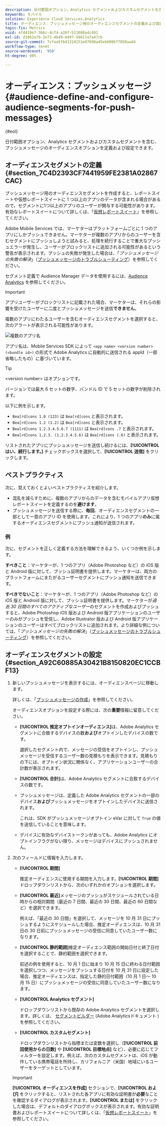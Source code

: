 ```yaml
---
description: 日付範囲オプション、Analytics セグメントおよびカスタムセグメントを含む、プッシュメッセージのオーディエンスオプションを定義および設定できます。
keywords: モバイル
solution: Experience Cloud Services,Analytics
title: オーディエンス：プッシュメッセージ用のオーディエンスセグメントの定義および設定
topic-fix: Metrics
uuid: efd410e7-3b6c-4cf4-a26f-b11688adc491
exl-id: d1062a76-2e72-4649-8497-58617a7a47cb
source-git-commit: 7cfaa5f6d1318151e87698a45eb6006f7850aad4
workflow-type: tm+mt
source-wordcount: '958'
ht-degree: 98%

---
```


# オーディエンス：プッシュメッセージ {#audience-define-and-configure-audience-segments-for-push-messages}

{#eol}

日付範囲オプション、Analytics セグメントおよびカスタムセグメントを含む、プッシュメッセージのオーディエンスオプションを定義および設定できます。

## オーディエンスセグメントの定義 {#section_7C4D2393CF7441959FE2381A02867CAC}

プッシュメッセージ用のオーディエンスセグメントを作成すると、レポートスイートや仮想レポートスイートに 1 つ以上のアプリのデータが含まれる場合があるので、セグメントに1つ以上のアプリのユーザーが関与する可能性があります。有効なレポートスイートについて詳しくは、「[仮想レポートスイート](/help/using/manage-apps/c-mob-vrs.md)」を参照してください。

Adobe Mobile Services では、マーケターはプラットフォームごとに 1 つのアプリにしかプッシュできません。マーケターが複数のアプリからのユーザーを含むセグメントにプッシュしようと試みると、処理を続行することで重大なプッシュエラーが発生し、ユーザーがブロックリストに追加される可能性があるという警告が表示されます。プッシュの失敗が発生した場合は、「*プッシュメッセージの失敗の解決*」（[プッシュメッセージのトラブルシューティング](/help/using/in-app-messaging/t-create-push-message/c-schedule-push-message.md)）を参照してください。

セグメント定義で Audience Manager データを使用するには、[Audience Analytics](https://experienceleague.adobe.com/docs/analytics/integration/audience-analytics/mc-audiences-aam.html?lang=ja) を参照してください。

>[!IMPORTANT]
>
>アプリユーザーがブロックリストに記載された場合、マーケターは、それらの影響を受けたユーザーに二度とプッシュメッセージを送信&#x200B;**できません**。

複数のアプリにわたるユーザーを含むオーディエンスセグメントを選択すると、次のアラートが表示される可能性があります。

![複数のアプリ名](assets/multiple_appname.png)

アプリ名は、Mobile Services SDK によって `<app name> <version number> (<bundle id>)` の形式で Adobe Analytics に自動的に送信される appId（一部省略したもの）に基づいています。

>[!TIP]
>
>&lt;version number> はオプションです。

バージョンでは最大 6 セットの数字、バンドル ID で 5 セットの数字が削除されます。

以下に例を示します。

* `Bea[rd]cons 1.0 (123)` は `Bea[rd]cons` と表示されます。
* `Bea[rd]cons 1.2 (1.2)` は `Bea[rd]cons` と表示されます。
* `Bea[rd]cons 1.2.3.4.5.6.7 (1111)` は `Bea[rd]cons .7` と表示されます。
* `Bea[rd]cons 1.2.3. (1.2.3.4.5.6)` は `Bea[rd]cons (.6)` と表示されます。

リストされたアプリにプッシュメッセージを送信し続けるには、**[!UICONTROL はい、続行します。]** チェックボックスを選択して、**[!UICONTROL 送信]** をクリックします。

## ベストプラクティス

次に、覚えておくとよいベストプラクティスを紹介します。

* 混乱を減らすために、複数のアプリからのデータを含むモバイルアプリ仮想レポートスイートを定義するのを&#x200B;**避けます**。
* プッシュメッセージを送信する際に、**毎回**、オーディエンスセグメントの一部として一意のアプリ ID を使用します。これにより、1 つのアプリ&#x200B;**のみ**&#x200B;に属するオーディエンスセグメントにプッシュ通知が送信されます。

### 例

次に、セグメントを正しく定義する方法を理解できるよう、いくつか例を示します。

**すべきこと**：マーケターが、1 つのアプリ（Adobe Photoshop など）の iOS 版と Android 版に対して、プッシュ証明書を提供します。マーケターは、両方のプラットフォームにまたがるユーザーセグメントにプッシュ通知を送信できます。

**すべきでないこと**：マーケターが、1 つのアプリ（Adobe Photoshop など）の iOS 版と Android 版に対して、プッシュ証明書を提供します。マーケターが&#x200B;*過去 30 日間のすべてのアクティブなユーザー*&#x200B;のセグメントを作成およびプッシュすると、Adobe Photoshop iOS 版および Android 版アプリケーションのユーザーのみがプッシュを受信し、Adobe Illustrator 版および Android 版アプリケーションのユーザーはすべてブロックリストに追加されます。より詳細な例については、「*プッシュメッセージの失敗の解決*」（[プッシュメッセージのトラブルシューティング](/help/using/in-app-messaging/t-create-push-message/c-troubleshooting-push-messaging.md)）を参照してください。

## オーディエンスセグメントの設定 {#section_A92C60885A30421B8150820EC1CCBF13}

1. 新しいプッシュメッセージを表示するには、オーディエンスページに移動します。

   詳しくは、「[プッシュメッセージの作成](/help/using/in-app-messaging/t-create-push-message/t-create-push-message.md)」を参照してください。

   オーディエンスオプションを設定する際には、次の&#x200B;**重要**&#x200B;情報に留意してください。

   * **[!UICONTROL 推定オプトインオーディエンス]**&#x200B;は、Adobe Analytics セグメントに合致するデバイスの数&#x200B;**および**&#x200B;オプトインしたデバイスの数です。

      選択したセグメント内で、メッセージの受信をオプトインし、プッシュメッセージを受信するユーザー数の見積もりを表示できます。見積もりの下には、オプトイン状況に関係なく、アプリケーションユーザーの合計数が表示されます。

   * **[!UICONTROL 合計]**&#x200B;は、Adobe Analytics セグメントに合致するデバイスの数です。

   * プッシュメッセージは、定義した Adobe Analytics セグメントの一部のデバイス&#x200B;**および**&#x200B;プッシュメッセージをオプトインしたデバイスに送信されます。

      これは、SDK がプッシュメッセージオプトイン eVar に対して `True` の値を送信していることを意味します。

   * デバイスに有効なデバイストークンがあっても、Adobe Analytics にオプトインフラグがない限り、メッセージはデバイスにプッシュされません。

2. 次のフィールドに情報を入力します。

   * **[!UICONTROL 期間]**

      推定オーディエンスに使用する期間を入力します。**[!UICONTROL 期間]**&#x200B;ドロップダウンリストから、次のいずれかのオプションを選択します。

   * **[!UICONTROL 最近]**&#x200B;メッセージのプッシュがスケジュールされている日時からの相対期間（最近の 7 日間、最近の 30 日間、最近の 60 日間など）を選択できます。

      例えば、「最近の 30 日間」を選択して、メッセージを 10 月 31 日にプッシュするようにスケジュールした場合、推定オーディエンスは、10 月 31 日の 30 日前にプッシュメッセージの受信に同意していたユーザー数になります。

   * **[!UICONTROL 静的範囲]**&#x200B;推定オーディエンス範囲の開始日付と終了日付を選択することで、静的範囲を選択できます。

      前述の例を使用すると、10 月 1 日に始まり 10 月 15 日に終わる日付範囲を選択しつつ、メッセージをプッシュする日付を 10 月 31 日に設定した場合、推定オーディエンスは、指定した静的日付範囲（10 月 1 日～ 10 月 15 日）にプッシュメッセージの受信に同意していたユーザー数になります。

   * **[!UICONTROL Analytics セグメント]**

      ドロップダウンリストから既存の Adobe Analytics セグメントを選択します。詳しくは、 [セグメントビルダー](https://experienceleague.adobe.com/docs/analytics/components/segmentation/segmentation-workflow/seg-build.html?lang=ja) (Adobe Analyticsドキュメント ) を参照してください。

   * **[!UICONTROL カスタムセグメント]**

      ドロップダウンリストから指標または変数を選択し（**[!UICONTROL 前回使用からの日数]** や **[!UICONTROL 目標地点]** など）、必要に応じてフィルターを設定します。例えば、次のカスタムセグメントは、iOS が動作している携帯電話を所持し、カリフォルニア（米国）地域にいるユーザーをターゲットとしています。
   >[!IMPORTANT]
   >
   >**[!UICONTROL オーディエンスを作成]** セクションで、**[!UICONTROL および]** をクリックすると、リストされた各アプリに有効な証明書が&#x200B;**必要**&#x200B;なことを確認するダイアログが表示されます。**[!UICONTROL または]** をクリックした場合は、デフォルトのダイアログボックスが表示されます。有効な証明書およびレポートスイートについて詳しくは、「[仮想レポートスイート](/help/using/manage-apps/c-mob-vrs.md)」を参照してください。
